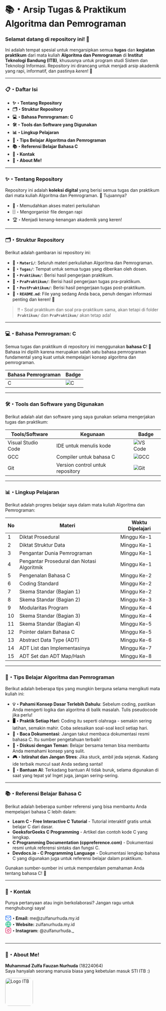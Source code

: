 # **📚・Arsip Tugas & Praktikum Algoritma dan Pemrograman**

### **Selamat datang di repository ini!** 🎉  

Ini adalah tempat spesial untuk mengarsipkan semua **tugas** dan **kegiatan praktikum** dari mata kuliah **Algoritma dan Pemrograman** di **Institut Teknologi Bandung (ITB)**, khususnya untuk program studi Sistem dan Teknologi Informasi. Repository ini dirancang untuk menjadi arsip akademik yang rapi, informatif, dan pastinya *keren*! 👀

---

### **📋・Daftar Isi**

- **✨・<a href="#tentang-repository" style="text-decoration: none;">Tentang Repository</a>**
- **🗂️・<a href="#struktur-repository" style="text-decoration: none;">Struktur Repository</a>**
- **💻・<a href="#bahasa-pemrograman-c" style="text-decoration: none;">Bahasa Pemrograman: C</a>**
- **🛠️・<a href="#tools-dan-software" style="text-decoration: none;">Tools dan Software yang Digunakan</a>**
- **📊・<a href="#lingkup-pelajaran" style="text-decoration: none;">Lingkup Pelajaran</a>**
- **🎯・<a href="#tips-dan-trick" style="text-decoration: none;">Tips Belajar Algoritma dan Pemrograman</a>**
- **📚・<a href="#referensi" style="text-decoration: none;">Referensi Belajar Bahasa C</a>**
- **📧・<a href="#kontak" style="text-decoration: none;">Kontak</a>**
- **👋・<a href="#about-me" style="text-decoration: none;">About Me!</a>**

---

### <div id="tentang-repository">**✨・Tentang Repository**</div>

Repository ini adalah **koleksi digital** yang berisi semua tugas dan praktikum dari mata kuliah Algoritma dan Pemrograman. 🚀 Tujuannya?

- 📂・Memudahkan akses materi perkuliahan
- 🗄️・Mengorganisir file dengan rapi
- 🏆・Menjadi kenang-kenangan akademik yang keren!

---

### <div id="struktur-repository">**🗂️・Struktur Repository**</div>

Berikut adalah gambaran isi repository ini:

- **📁・`Materi/`**: Seluruh materi perkuliahan Algoritma dan Pemrograman.
- **📁・`Tugas/`**: Tempat untuk semua tugas yang diberikan oleh dosen. 
- **📁・`Praktikum/`**: Berisi hasil pengerjaan praktikum.
- **📁・`PraPraktikum/`**: Berisi hasil pengerjaan tugas pra-praktikum.
- **📁・`PostPraktikum/`**: Berisi hasil pengerjaan tugas post-praktikum.
- **📄・`README.md`**: File yang sedang Anda baca, penuh dengan informasi penting dan keren! 👀  

> ‼️・Soal praktikum dan soal pra-praktikum sama, akan tetapi di folder **`Praktikum/`** dan **`PraPraktikum/`** akan tetap ada!

---

### <div id="bahasa-pemrograman-c">**💻・Bahasa Pemrograman: C**</div>

Semua tugas dan praktikum di repository ini menggunakan **bahasa C**! 🎯 Bahasa ini dipilih karena merupakan salah satu bahasa pemrograman fundamental yang kuat untuk mempelajari konsep algoritma dan pemrograman.

| Bahasa Pemrograman | Badge |
|-------------------|-------|
| C                 | ![C](https://img.shields.io/badge/language-C-00599C.svg?style=for-the-badge&logo=c&logoColor=white) |

---

### <div id="tools-dan-software">**🛠️・Tools dan Software yang Digunakan**</div>

Berikut adalah alat dan software yang saya gunakan selama mengerjakan tugas dan praktikum:

| Tools/Software       | Kegunaan                          | Badge                                                                 |
|----------------------|-----------------------------------|----------------------------------------------------------------------|
| Visual Studio Code   | IDE untuk menulis kode            | ![VS Code](https://img.shields.io/badge/IDE-VS%20Code-007ACC.svg?logo=visualstudiocode&style=for-the-badge&logoColor=white) |
| GCC                  | Compiler untuk bahasa C           | ![GCC](https://img.shields.io/badge/Compiler-GCC-4A4A4A.svg?style=for-the-badge&logo=gnu&logoColor=white) |
| Git                  | Version control untuk repository  | ![Git](https://img.shields.io/badge/Version%20Control-Git-F05032.svg?logo=git&style=for-the-badge&logoColor=white&) |

---

### <div id="lingkup-pelajaran">**📊・Lingkup Pelajaran**</div>

Berikut adalah progres belajar saya dalam mata kuliah Algoritma dan Pemrograman:

| No | Materi | Waktu Dipelajari |
|----|-------|---------------|
| 1 | Diktat Prosedural | Minggu Ke-1 |
| 2 | Diktat Struktur Data | Minggu Ke-1 |
| 3 | Pengantar Dunia Pemrograman | Minggu Ke-1 |
| 4 | Pengantar Prosedural dan Notasi Algoritmik | Minggu Ke-1 |
| 5 | Pengenalan Bahasa C | Minggu Ke-2 |
| 6 | Coding Standard | Minggu Ke-2 |
| 7 | Skema Standar (Bagian 1) | Minggu Ke-2 |
| 8 | Skema Standar (Bagian 2) | Minggu Ke-3 |
| 9 | Modularitas Program | Minggu Ke-4 |
| 10 | Skema Standar (Bagian 3) | Minggu Ke-4 |
| 11 | Skema Standar (Bagian 4) | Minggu Ke-5 |
| 12 | Pointer dalam Bahasa C | Minggu Ke-5 |
| 13 | Abstract Data Type (ADT) | Minggu Ke-6 |
| 14 | ADT List dan Implementasinya | Minggu Ke-7 |
| 15 | ADT Set dan ADT Map/Hash | Minggu Ke-8 |

---

### <div id="tips-dan-trick">**🎯・Tips Belajar Algoritma dan Pemrograman**</div>

Berikut adalah beberapa tips yang mungkin berguna selama mengikuti mata kuliah ini:

- **💡・Pahami Konsep Dasar Terlebih Dahulu**: Sebelum coding, pastikan Anda mengerti logika dan algoritma di balik masalah. Tulis pseudocode jika perlu!  
- **🖥️・Praktik Setiap Hari**: Coding itu seperti olahraga - semakin sering latihan, semakin mahir. Coba selesaikan soal-soal kecil setiap hari.  
- **📖・Baca Dokumentasi**: Jangan takut membaca dokumentasi resmi bahasa C. Itu sumber pengetahuan terbaik!  
- **🤝・Diskusi dengan Teman**: Belajar bersama teman bisa membantu Anda memahami konsep yang sulit.  
- **🎮・Istirahat dan Jangan Stres**: Jika stuck, ambil jeda sejenak. Kadang ide terbaik muncul saat Anda sedang santai!  
- **🤖・Bantuan AI**: Terkadang bantuan AI tidak buruk, selama digunakan di saat yang tepat ya! Inget juga, jangan sering-sering.

---

### <div id="referensi">**📚・Referensi Belajar Bahasa C**</div>

Berikut adalah beberapa sumber referensi yang bisa membantu Anda mempelajari bahasa C lebih dalam:

- **<a href="https://www.learn-c.org/" style="text-decoration: none;">Learn C - Free Interactive C Tutorial</a>** - Tutorial interaktif gratis untuk belajar C dari dasar.  
- **<a href="https://www.geeksforgeeks.org/c-programming-language/" style="text-decoration: none;">GeeksforGeeks C Programming</a>** - Artikel dan contoh kode C yang lengkap.  
- **<a href="https://en.cppreference.com/w/c" style="text-decoration: none;">C Programming Documentation (cppreference.com)</a>** - Dokumentasi resmi untuk referensi sintaks dan fungsi C.  
- **<a href="https://devdocs.io/c/" style="text-decoration: none;">Devdocs.io - C Programming Language</a>** - Dokumentasi lengkap bahasa C yang digunakan juga untuk referensi belajar dalam praktikum.

Gunakan sumber-sumber ini untuk memperdalam pemahaman Anda tentang bahasa C! 📖

---

### <div id="kontak">**📧・Kontak**</div>

Punya pertanyaan atau ingin berkolaborasi? Jangan ragu untuk menghubungi saya!  

<div style="display: flex; align-items: center;">
    <svg xmlns="http://www.w3.org/2000/svg" width="20" height="20" viewBox="0 0 24 24" fill="none" stroke="#3b82f6" stroke-width="2" stroke-linecap="round" stroke-linejoin="round"><path d="M4 4h16c1.1 0 2 .9 2 2v12c0 1.1-.9 2-2 2H4c-1.1 0-2-.9-2-2V6c0-1.1.9-2 2-2z"></path><polyline points="22,6 12,13 2,6"></polyline></svg>
    <span><b>・Email:</b> <a href="mailto:me@zulfanurhuda.my.id" style="text-decoration: none;">me@zulfanurhuda.my.id</a></span>
</div>

<div style="display: flex; align-items: center;">
    <svg xmlns="http://www.w3.org/2000/svg" width="20" height="20" viewBox="0 0 24 24" fill="none" stroke="#10b981" stroke-width="2" stroke-linecap="round" stroke-linejoin="round" style="transition: transform 0.3s ease;"><circle cx="12" cy="12" r="10"></circle><line x1="2" y1="12" x2="22" y2="12"></line><path d="M12 2a15.3 15.3 0 0 1 4 10 15.3 15.3 0 0 1-4 10 15.3 15.3 0 0 1-4-10 15.3 15.3 0 0 1 4-10z"></path></svg>
    <span><b>・Website:</b> <a href="https://zulfanurhuda.my.id" style="text-decoration: none;">zulfanurhuda.my.id</a></span>
</div>

<div style="display: flex; align-items: center;">
    <svg xmlns="http://www.w3.org/2000/svg" width="20" height="20" viewBox="0 0 24 24" fill="none" stroke="#e1306c" stroke-width="2" stroke-linecap="round" stroke-linejoin="round" style="transition: transform 0.3s ease;"><rect x="2" y="2" width="20" height="20" rx="5" ry="5"></rect><path d="M16 11.37A4 4 0 1 1 12.63 8 4 4 0 0 1 16 11.37z"></path><line x1="17.5" y1="6.5" x2="17.51" y2="6.5"></line></svg>
    <span><b>・Instagram:</b> <a href="https://social.zulfanurhuda.my.id/instagram" style="text-decoration: none;">@zulfanurhuda._</a></span>
</div>

</br>

---

### <div id="about-me">**👋・About Me!**</div>

**Muhammad Zulfa Fauzan Nurhuda** (18224064)   
Saya hanyalah seorang manusia biasa yang kebetulan masuk STI ITB :)

<img src="https://i.imgur.com/Zp8msEG.png" alt="Logo ITB" height="90" style="border-radius: 10px">
